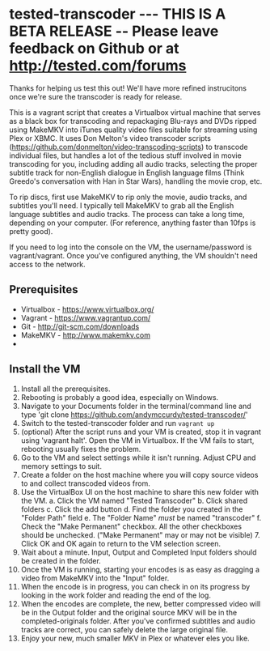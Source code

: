 # tested-transcoder   --- THIS IS A BETA RELEASE -- Please leave feedback on Github or at http://tested.com/forums

Thanks for helping us test this out! We'll have more refined instrucitons once we're sure the transcoder is ready for release.

This is a vagrant script that creates a Virtualbox virtual machine that serves as a black box for transcoding and repackaging Blu-rays and DVDs ripped using MakeMKV into iTunes quality video files suitable for streaming using Plex or XBMC. It uses Don Melton's video transcoder scripts (https://github.com/donmelton/video-transcoding-scripts) to transcode individual files, but handles a lot of the tedious stuff involved in movie transcoding for you, including adding all audio tracks, selecting the proper subtitle track for non-English dialogue in English language films (Think Greedo's conversation with Han in Star Wars), handling the movie crop, etc. 

To rip discs, first use MakeMKV to rip only the movie, audio tracks, and subtitles you'll need. I typically tell MakeMKV to grab all the English language subtitles and audio tracks. The process can take a long time, depending on your computer. (For reference, anything faster than 10fps is pretty good). 

If you need to log into the console on the VM, the username/password is vagrant/vagrant. Once you've configured anything, the VM shouldn't need access to the network.

## Prerequisites

* Virtualbox - https://www.virtualbox.org/
* Vagrant - https://www.vagrantup.com/
* Git - http://git-scm.com/downloads
* MakeMKV - http://www.makemkv.com
* 

## Install the VM

1. Install all the prerequisites. 
2. Rebooting is probably a good idea, especially on Windows.
2. Navigate to your Documents folder in the terminal/command line and type 'git clone https://github.com/andymccurdy/tested-transcoder/'
3. Switch to the tested-transcoder folder and run `vagrant up`
4. (optional) After the script runs and your VM is created, stop it in vagrant using 'vagrant halt'. Open the VM in Virtualbox. If the VM fails to start, rebooting usually fixes the problem.
5. Go to the VM and select settings while it isn't running. Adjust CPU and memory settings to suit. 
6. Create a folder on the host machine where you will copy source videos to
and collect transcoded videos from. 
7. Use the VirtualBox UI on the host machine to share this new folder with the VM.
    a. Click the VM named "Tested Transcoder"
    b. Click shared folders
    c. Click the add button
    d. Find the folder you created in the "Folder Path" field
    e. The "Folder Name" *must* be named "transcoder"
    f. Check the "Make Permanent" checkbox. All the other checkboxes should be unchecked. ("Make Permanent" may or may not be visible)
    7. Click OK and OK again to return to the VM selection screen.
8. Wait about a minute. Input, Output and Completed Input folders should be created in the folder.
9. Once the VM is running, starting your encodes is as easy as dragging a video from MakeMKV into the "Input" folder.
10. When the encode is in progress, you can check in on its progress by looking in the work folder and reading the end of the log. 
11. When the encodes are complete, the new, better compressed video will be in the Output folder and the original source MKV will be in the completed-originals folder. After you've confirmed subtitles and audio tracks are correct, you can safely delete the large original file.
12. Enjoy your new, much smaller MKV in Plex or whatever eles you like. 
